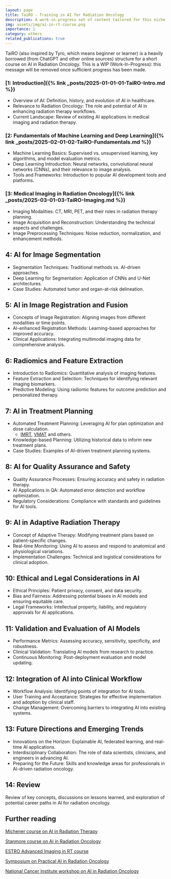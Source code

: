 ```yaml
---
layout: page
title: TaiRO - Training in AI for Radiation Oncology
description: A work-in-progress set of content tailored for this niche field.
img: assets/img/ai-in-rt-course.png
importance: 1
category: others
related_publications: true
---
```


TaiRO (also inspired by Tyro, which means beginner or learner) is a heavily borrowed (from ChatGPT and other online sources) structure for a short course on AI in Radiation Oncology. This is a WIP (Work-In-Progress): this message will be removed once sufficient progress has been made. 

### [1: Introduction]({% link _posts/2025-01-01-01-TaiRO-Intro.md %})

* Overview of AI: Definition, history, and evolution of AI in healthcare.​
* Relevance to Radiation Oncology: The role and potential of AI in enhancing radiation therapy workflows.​
* Current Landscape: Review of existing AI applications in medical imaging and radiation therapy.​

### [2: Fundamentals of Machine Learning and Deep Learning]({% link _posts/2025-02-01-02-TaiRO-Fundamentals.md %})

* Machine Learning Basics: Supervised vs. unsupervised learning, key algorithms, and model evaluation metrics.​
* Deep Learning Introduction: Neural networks, convolutional neural networks (CNNs), and their relevance to image analysis.​
* Tools and Frameworks: Introduction to popular AI development tools and platforms.​

### [3: Medical Imaging in Radiation Oncology]({% link _posts/2025-03-01-03-TaiRO-Imaging.md %})

* Imaging Modalities: CT, MRI, PET, and their roles in radiation therapy planning.​
* Image Acquisition and Reconstruction: Understanding the technical aspects and challenges.​
* Image Preprocessing Techniques: Noise reduction, normalization, and enhancement methods.​

## 4: AI for Image Segmentation

* Segmentation Techniques: Traditional methods vs. AI-driven approaches.​
* Deep Learning for Segmentation: Application of CNNs and U-Net architectures.​
* Case Studies: Automated tumor and organ-at-risk delineation.​

## 5: AI in Image Registration and Fusion

* Concepts of Image Registration: Aligning images from different modalities or time points.​
* AI-enhanced Registration Methods: Learning-based approaches for improved accuracy.​
* Clinical Applications: Integrating multimodal imaging data for comprehensive analysis.​

## 6: Radiomics and Feature Extraction

* Introduction to Radiomics: Quantitative analysis of imaging features.​
* Feature Extraction and Selection: Techniques for identifying relevant imaging biomarkers.​
* Predictive Modeling: Using radiomic features for outcome prediction and personalized therapy.​

## 7: AI in Treatment Planning

* Automated Treatment Planning: Leveraging AI for plan optimization and dose calculation.​
  * [IMRT](/glossary/#IMRT), [VMAT](/glossary/#VMAT) and others.
* Knowledge-based Planning: Utilizing historical data to inform new treatment plans.​
* Case Studies: Examples of AI-driven treatment planning systems.​

## 8: AI for Quality Assurance and Safety

* Quality Assurance Processes: Ensuring accuracy and safety in radiation therapy.​
* AI Applications in QA: Automated error detection and workflow optimization.​
* Regulatory Considerations: Compliance with standards and guidelines for AI tools.​

## 9: AI in Adaptive Radiation Therapy

* Concept of Adaptive Therapy: Modifying treatment plans based on patient-specific changes.​
* Real-time Monitoring: Using AI to assess and respond to anatomical and physiological variations.​
* Implementation Challenges: Technical and logistical considerations for clinical adoption.​

## 10: Ethical and Legal Considerations in AI

* Ethical Principles: Patient privacy, consent, and data security.​
* Bias and Fairness: Addressing potential biases in AI models and ensuring equitable care.
* ​Legal Frameworks: Intellectual property, liability, and regulatory approvals for AI applications.​

## 11: Validation and Evaluation of AI Models

* Performance Metrics: Assessing accuracy, sensitivity, specificity, and robustness.​
* Clinical Validation: Translating AI models from research to practice.​
* Continuous Monitoring: Post-deployment evaluation and model updating.​

## 12: Integration of AI into Clinical Workflow

* Workflow Analysis: Identifying points of integration for AI tools.​
* User Training and Acceptance: Strategies for effective implementation and adoption by clinical staff.​
* Change Management: Overcoming barriers to integrating AI into existing systems.​

## 13: Future Directions and Emerging Trends

* Innovations on the Horizon: Explainable AI, federated learning, and real-time AI applications.​
* Interdisciplinary Collaboration: The role of data scientists, clinicians, and engineers in advancing AI.​
* Preparing for the Future: Skills and knowledge areas for professionals in AI-driven radiation oncology.​

## 14:  Review

Review of key concepts, discussions on lessons learned, and exploration of potential career paths in AI for radiation oncology.​

## Further reading

[Michener course on AI in Radiation Therapy](https://michener.ca/ce_course/ai-foundations-medical-imaging-radiation-therapy)

[Stanmore course on AI in Radiation Oncology](https://www.stanmoreuk.org/Home/CourseDetail?courseId=22954)

[ESTRO Advanced Imaging in RT course](https://www.estro.org/Courses/2024/Advanced-Imaging-in-Radiotherapy-Current-use%2C-Futu)

[Symposium on Practical AI in Radiation Oncology](https://www.medschool.umaryland.edu/radonc/education/educational-courses--events/symposium-on-practical-ai-in-radiation-oncology/)

[National Cancer Institute workshop on AI in Radiation Oncology](https://pmc.ncbi.nlm.nih.gov/articles/PMC7293478/)